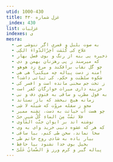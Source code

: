 ```yaml
---
utid: 1000-430
title: غزل شماره ۴۳۰
_index: 430
list: غزلیات
indexes: ی
mesra:
  - به صوت بلبل و قمری اگر ننوشی می
  - علاج کی کُنَمَت آخِرُالدّواءَ الکِی
  - ذخیره یی بنه از رنگ و بوی فصل بهار
  - که میرسند ز پی رهزنان بهمن و دی
  - چو گل نقاب برافکند و مرغ زد هوهو
  - منه ز دست پیاله چه میکنی؟ هی هی!
  - شکوه سلطنت و حکم، کی ثباتی داشت؟
  - ز تخت جم سخنی مانده است و افسر کی
  - خزینه داری میراث خوارگان کفر است
  - به قول مطرب و ساقی به فتویِ دف و نی
  - زمانه هیچ نبخشد که باز نستاند
  - مجو ز سفله مروّت که شیئُه لا شِی
  - چو هست آب حیاتت به دست، تشنه ممیر
  - فلا تمُتَّ مِنَ الماءِ کُلُ شییٍ حیّ
  - نوشته اند بر ایوان جنَّت المَأوی
  - که هر که عشوه دنیی خرید وای به وی
  - سخا نماند، سخن طی کنم، بیا ساقی
  - بیار باده به شادی روح حاتم طی
  - بخیل بوی خدا نشنود بیا حافظ
  - پیاله گیر و کرم ورز وَ الضَّمانُ عَلَیّ
---
```

